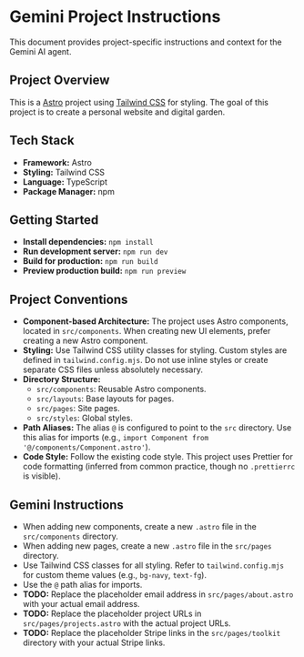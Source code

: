 # Gemini Project Instructions

This document provides project-specific instructions and context for the Gemini AI agent.

## Project Overview

This is a [Astro](https://astro.build/) project using [Tailwind CSS](https://tailwindcss.com/) for styling. The goal of this project is to create a personal website and digital garden.

## Tech Stack

- **Framework:** Astro
- **Styling:** Tailwind CSS
- **Language:** TypeScript
- **Package Manager:** npm

## Getting Started

- **Install dependencies:** `npm install`
- **Run development server:** `npm run dev`
- **Build for production:** `npm run build`
- **Preview production build:** `npm run preview`

## Project Conventions

- **Component-based Architecture:** The project uses Astro components, located in `src/components`. When creating new UI elements, prefer creating a new Astro component.
- **Styling:** Use Tailwind CSS utility classes for styling. Custom styles are defined in `tailwind.config.mjs`. Do not use inline styles or create separate CSS files unless absolutely necessary.
- **Directory Structure:**
    - `src/components`: Reusable Astro components.
    - `src/layouts`: Base layouts for pages.
    - `src/pages`: Site pages.
    - `src/styles`: Global styles.
- **Path Aliases:** The alias `@` is configured to point to the `src` directory. Use this alias for imports (e.g., `import Component from '@/components/Component.astro'`).
- **Code Style:** Follow the existing code style. This project uses Prettier for code formatting (inferred from common practice, though no `.prettierrc` is visible).

## Gemini Instructions

- When adding new components, create a new `.astro` file in the `src/components` directory.
- When adding new pages, create a new `.astro` file in the `src/pages` directory.
- Use Tailwind CSS classes for all styling. Refer to `tailwind.config.mjs` for custom theme values (e.g., `bg-navy`, `text-fg`).
- Use the `@` path alias for imports.
- **TODO:** Replace the placeholder email address in `src/pages/about.astro` with your actual email address.
- **TODO:** Replace the placeholder project URLs in `src/pages/projects.astro` with the actual project URLs.
- **TODO:** Replace the placeholder Stripe links in the `src/pages/toolkit` directory with your actual Stripe links.
